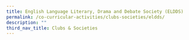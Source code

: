 ```yaml
---
title: English Language Literary, Drama and Debate Society (ELDDS)
permalink: /co-curricular-activities/clubs-societies/eldds/
description: ""
third_nav_title: Clubs & Societies
---
```

